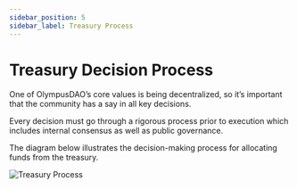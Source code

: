 ```yaml
---
sidebar_position: 5
sidebar_label: Treasury Process
---
```


# Treasury Decision Process

One of OlympusDAO’s core values is being decentralized, so it’s important that the community has a say in all key decisions.

Every decision must go through a rigorous process prior to execution which includes internal consensus as well as public governance.

The diagram below illustrates the decision-making process for allocating funds from the treasury.

![Treasury Process](/gitbook/assets/treasury-process.svg)
